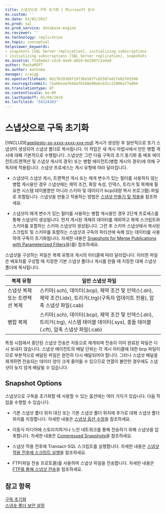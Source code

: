 ```yaml
---
title: 스냅샷으로 구독 초기화 | Microsoft 문서
ms.custom: ''
ms.date: 03/01/2017
ms.prod: sql
ms.prod_service: database-engine
ms.reviewer: ''
ms.technology: replication
ms.topic: conceptual
helpviewer_keywords:
- snapshots [SQL Server replication], initializing subscriptions
- initializing subscriptions [SQL Server replication], snapshots
ms.assetid: 77a9ade2-cdc0-4ae9-a02d-6e29d7c2ada0
author: MashaMSFT
ms.author: mathoma
manager: craigg
ms.openlocfilehash: 6d17b39369f19736e587fc82507a82fe02f85590
ms.sourcegitcommit: 7aa6beaaf64daf01b0e98e6c63cc22906a77ed04
ms.translationtype: HT
ms.contentlocale: ko-KR
ms.lasthandoff: 01/09/2019
ms.locfileid: "54124263"
---
```

# <a name="initialize-a-subscription-with-a-snapshot"></a>스냅샷으로 구독 초기화
[!INCLUDE[appliesto-ss-xxxx-xxxx-xxx-md](../../includes/appliesto-ss-xxxx-xxxx-xxx-md.md)]
  게시가 생성된 후 일반적으로 초기 스냅샷이 생성되어 스냅샷 폴더로 복사됩니다. 이 작업은 새 게시 마법사에서 만든 병합 게시에 대해 기본적으로 수행됩니다. 스냅샷은 그런 다음 구독의 초기 동기화 중 배포 에이전트(트랜잭션 및 스냅샷 게시의 경우) 또는 병합 에이전트(병합 게시의 경우)에 의해 구독자에 적용됩니다. 스냅샷 프로세스는 게시 유형에 따라 달라집니다.  
  
-   스냅샷이 스냅샷 게시, 트랜잭션 게시 또는 매개 변수가 있는 필터를 사용하지 않는 병합 게시용인 경우 스냅샷에는 제약 조건, 확장 속성, 인덱스, 트리거 및 복제에 필요한 시스템 테이블뿐만 아니라 스키마 및 데이터가 bcp(대량 복사 프로그램) 파일로 포함됩니다. 스냅샷을 만들고 적용하는 방법은 [스냅샷 만들기 및 적용](../../relational-databases/replication/create-and-apply-the-initial-snapshot.md)을 참조하세요.  
  
-   스냅샷이 매개 변수가 있는 필터를 사용하는 병합 게시용인 경우 2단계 프로세스를 통해 스냅샷이 생성됩니다. 먼저 게시된 개체의 데이터를 제외하고 복제 스크립트와 스키마를 포함하는 스키마 스냅샷이 생성됩니다. 그런 후 스키마 스냅샷에서 복사된 스크립트 및 스키마를 포함하는 스냅샷과 구독의 파티션에 속해 있는 데이터를 사용하여 구독이 초기화됩니다. 자세한 내용은 [Snapshots for Merge Publications with Parameterized Filters](../../relational-databases/replication/create-a-snapshot-for-a-merge-publication-with-parameterized-filters.md)을(를) 참조하세요.  
  
 스냅샷을 구성하는 파일은 복제 유형과 게시의 아티클에 따라 달라집니다. 이러한 파일은 배포자를 구성할 때 지정한 기본 스냅샷 폴더나 게시를 만들 때 지정한 대체 스냅샷 폴더에 복사됩니다.  
  
|복제 유형|일반 스냅샷 파일|  
|-------------------------|---------------------------|  
|스냅샷 복제 또는 트랜잭션 복제|스키마(.sch), 데이터(.bcp), 제약 조건 및 인덱스(.dri), 제약 조건(.idx), 트리거(.trg)(구독자 업데이트 전용), 압축 스냅샷 파일(.cab)|  
|병합 복제|스키마(.sch), 데이터(.bcp), 제약 조건 및 인덱스(.dri), 트리거(.trg), 시스템 테이블 데이터(.sys), 충돌 테이블(.cft), 압축 스냅샷 파일(.cab)|  
  
 특정 시점에서 중단된 스냅샷 전송은 자동으로 재개되며 전송이 이미 완료된 파일은 다시 보내지 않습니다. 스냅샷 에이전트의 배달 단위는 각 게시 아티클에 대한 bcp 파일이므로 부분적으로 배달된 파일은 완전히 다시 배달되어야 합니다. 그러나 스냅샷 배달을 재개하면 전송되는 데이터 양이 크게 줄어들 수 있으므로 연결이 불안한 경우에도 스냅샷이 늦지 않게 배달될 수 있습니다.  
  
## <a name="snapshot-options"></a>Snapshot Options  
 스냅샷으로 구독을 초기화할 때 사용할 수 있는 옵션에는 여러 가지가 있습니다. 다음 작업을 수행할 수 있습니다.  
  
-   기본 스냅샷 폴더 위치 대신 또는 기본 스냅샷 폴더 위치에 추가로 대체 스냅샷 폴더 위치를 지정합니다. 자세한 내용은 [스냅샷 옵션 수정](../../relational-databases/replication/snapshot-options.md)을 참조하세요.  
  
-   이동식 미디어에 스토리지하거나 느린 네트워크를 통해 전송하기 위해 스냅샷을 압축합니다. 자세한 내용은 [Compressed Snapshots](../../relational-databases/replication/snapshot-options.md#compressed-snapshots)을 참조하세요. 

-   스냅샷 적용 전후에 Transact-SQL 스크립트를 실행합니다. 자세한 내용은 [스냅샷 적용 전후에 스크립트 실행](../../relational-databases/replication/snapshot-options.md#execute-scripts-before-and-after-snapshot-is-applied)을 참조하세요.  
  
-   FTP(파일 전송 프로토콜)를 사용하여 스냅샷 파일을 전송합니다. 자세한 내용은 [FTP를 통해 스냅샷 전송](../../relational-databases/replication/publish/deliver-a-snapshot-through-ftp.md)을 참조하세요.  
  
## <a name="see-also"></a>참고 항목  
 [구독 초기화](../../relational-databases/replication/initialize-a-subscription.md)   
 [스냅숏 폴더 보안 설정](../../relational-databases/replication/security/secure-the-snapshot-folder.md)  
  
  
